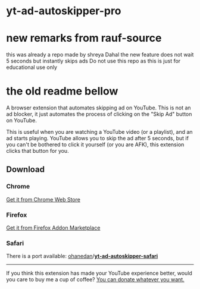 # yt-ad-autoskipper-pro
# new remarks from rauf-source
this was already a repo made by shreya Dahal
the new feature does not wait 5 seconds but instantly skips ads
Do not use this repo as this is just for educational use only
# the old readme bellow

A browser extension that automates skipping ad on YouTube. This is not an ad blocker, it just automates the process of clicking on the "Skip Ad" button on YouTube.

This is useful when you are watching a YouTube video (or a playlist), and an ad starts playing. YouTube allows you to skip the ad after 5 seconds, but if you can't be bothered to click it yourself (or you are AFK), this extension clicks that button for you.

## Download

### Chrome

[Get it from Chrome Web Store](https://chrome.google.com/webstore/detail/youtube-ad-auto-skipper/lokpenepehfdekijkebhpnpcjjpngpnd)

### Firefox

[Get it from Firefox Addon Marketplace](https://addons.mozilla.org/en-US/firefox/addon/youtube-ad-auto-skipper/)

### Safari

There is a port available:
[ohanedan](https://github.com/ohanedan)/**[yt-ad-autoskipper-safari](https://github.com/ohanedan/yt-ad-autoskipper-safari)**

---

If you think this extension has made your YouTube experience better, would you care to buy me a cup of coffee? [You can donate whatever you want.](https://paypal.me/squgeim)
